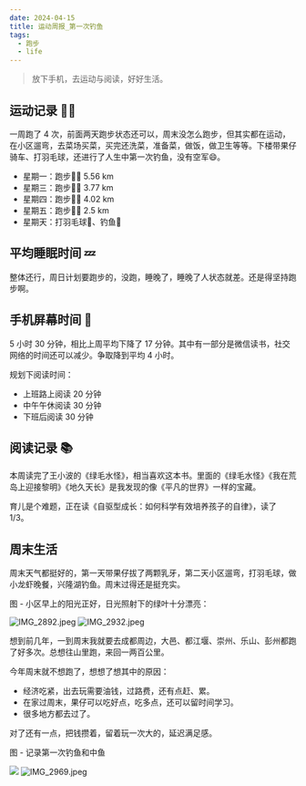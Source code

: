 ```yaml
---
date: 2024-04-15
title: 运动周报_第一次钓鱼
tags:
  - 跑步
  - life
---
```

> 放下手机，去运动与阅读，好好生活。

## 运动记录 🏃‍♂️

一周跑了 4 次，前面两天跑步状态还可以，周末没怎么跑步，但其实都在运动，在小区遛弯，去菜场买菜，买完还洗菜，准备菜，做饭，做卫生等等。下楼带果仔骑车、打羽毛球，还进行了人生中第一次钓鱼，没有空军😄。

- 星期一：跑步🏃‍♀️ 5.56 km
- 星期三：跑步🏃‍♀️ 3.77 km
- 星期四：跑步🏃‍♀️ 4.02 km
- 星期五：跑步🏃‍♀️ 2.5 km
- 星期天：打羽毛球🏸、钓鱼🎣

## 平均睡眠时间 💤

整体还行，周日计划要跑步的，没跑，睡晚了，睡晚了人状态就差。还是得坚持跑步啊。

## 手机屏幕时间 📱

5 小时 30 分钟，相比上周平均下降了 17 分钟。其中有一部分是微信读书，社交网络的时间还可以减少。争取降到平均 4 小时。

规划下阅读时间：
- 上班路上阅读 20 分钟
- 中午午休阅读 30 分钟
- 下班后阅读 30 分钟

## 阅读记录 📚

本周读完了王小波的《绿毛水怪》，相当喜欢这本书。里面的《绿毛水怪》《我在荒岛上迎接黎明》《地久天长》是我发现的像《平凡的世界》一样的宝藏。

育儿是个难题，正在读《自驱型成长：如何科学有效培养孩子的自律》，读了 1/3。

## 周末生活

周末天气都挺好的，第一天带果仔拔了两颗乳牙，第二天小区遛弯，打羽毛球，做小龙虾晚餐，兴隆湖钓鱼。周末过得还是挺充实。

图 - 小区早上的阳光正好，日光照射下的绿叶十分漂亮：

![IMG_2892.jpeg](https://cdn.jsdelivr.net/gh/goby-ao/picgo@main/img/IMG_2892.jpeg)
![IMG_2932.jpeg](https://cdn.jsdelivr.net/gh/goby-ao/picgo@main/img/IMG_2932.jpeg)

想到前几年，一到周末我就要去成都周边，大邑、都江堰、崇州、乐山、彭州都跑了好多次。总想往山里跑，来回一两百公里。

今年周末就不想跑了，想想了想其中的原因：
- 经济吃紧，出去玩需要油钱，过路费，还有点赶、累。
- 在家过周末，果仔可以吃好点，吃多点，还可以留时间学习。
- 很多地方都去过了。

对了还有一点，把钱攒着，留着玩一次大的，延迟满足感。

图 - 记录第一次钓鱼和中鱼

![](https://cdn.jsdelivr.net/gh/goby-ao/picgo@main/img/IMG_2958.jpeg)
![IMG_2969.jpeg](https://cdn.jsdelivr.net/gh/goby-ao/picgo@main/img/IMG_2969.jpeg)
